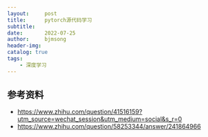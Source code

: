 ```yaml
---
layout:     post
title:      pytorch源代码学习
subtitle:   
date:       2022-07-25
author:     bjmsong
header-img: 
catalog: true
tags:
    - 深度学习
---
```

## 


## 参考资料
- https://www.zhihu.com/question/41516159?utm_source=wechat_session&utm_medium=social&s_r=0
- https://www.zhihu.com/question/58253344/answer/241864966
